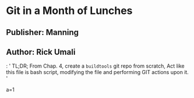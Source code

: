 # Git in a Month of Lunches
## Publisher: Manning
## Author: Rick Umali

: '
TL;DR; 
	From Chap. 4, create a `buildtools` git repo from scratch, 
	Act like this file is bash script, modifying the file and performing
	GIT actions upon it.
'

a=1